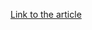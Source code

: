 [Link to the article](https://thehackernews.com/2025/01/ransacked-over-100-security-flaws-found.html)
